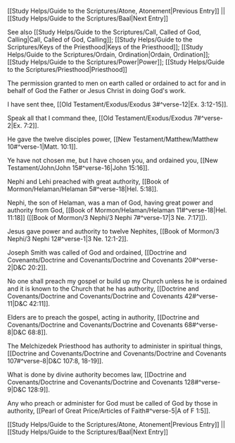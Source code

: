 [[Study Helps/Guide to the Scriptures/Atone, Atonement|Previous Entry]]  ||  [[Study Helps/Guide to the Scriptures/Baal|Next Entry]]

 See also [[Study Helps/Guide to the Scriptures/Call, Called of God, Calling|Call, Called of God, Calling]]; [[Study Helps/Guide to the Scriptures/Keys of the Priesthood|Keys of the Priesthood]]; [[Study Helps/Guide to the Scriptures/Ordain, Ordination|Ordain, Ordination]]; [[Study Helps/Guide to the Scriptures/Power|Power]]; [[Study Helps/Guide to the Scriptures/Priesthood|Priesthood]]

 The permission granted to men on earth called or ordained to act for and in behalf of God the Father or Jesus Christ in doing God's work.

 I have sent thee, [[Old Testament/Exodus/Exodus 3#^verse-12|Ex. 3:12-15]].

 Speak all that I command thee, [[Old Testament/Exodus/Exodus 7#^verse-2|Ex. 7:2]].

 He gave the twelve disciples power, [[New Testament/Matthew/Matthew 10#^verse-1|Matt. 10:1]].

 Ye have not chosen me, but I have chosen you, and ordained you, [[New Testament/John/John 15#^verse-16|John 15:16]].

 Nephi and Lehi preached with great authority, [[Book of Mormon/Helaman/Helaman 5#^verse-18|Hel. 5:18]].

 Nephi, the son of Helaman, was a man of God, having great power and authority from God, [[Book of Mormon/Helaman/Helaman 11#^verse-18|Hel. 11:18]] ([[Book of Mormon/3 Nephi/3 Nephi 7#^verse-17|3 Ne. 7:17]]).

 Jesus gave power and authority to twelve Nephites, [[Book of Mormon/3 Nephi/3 Nephi 12#^verse-1|3 Ne. 12:1-2]].

 Joseph Smith was called of God and ordained, [[Doctrine and Covenants/Doctrine and Covenants/Doctrine and Covenants 20#^verse-2|D&C 20:2]].

 No one shall preach my gospel or build up my Church unless he is ordained and it is known to the Church that he has authority, [[Doctrine and Covenants/Doctrine and Covenants/Doctrine and Covenants 42#^verse-11|D&C 42:11]].

 Elders are to preach the gospel, acting in authority, [[Doctrine and Covenants/Doctrine and Covenants/Doctrine and Covenants 68#^verse-8|D&C 68:8]].

 The Melchizedek Priesthood has authority to administer in spiritual things, [[Doctrine and Covenants/Doctrine and Covenants/Doctrine and Covenants 107#^verse-8|D&C 107:8, 18-19]].

 What is done by divine authority becomes law, [[Doctrine and Covenants/Doctrine and Covenants/Doctrine and Covenants 128#^verse-9|D&C 128:9]].

 Any who preach or administer for God must be called of God by those in authority, [[Pearl of Great Price/Articles of Faith#^verse-5|A of F 1:5]].

[[Study Helps/Guide to the Scriptures/Atone, Atonement|Previous Entry]]  ||  [[Study Helps/Guide to the Scriptures/Baal|Next Entry]]